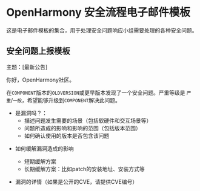 # OpenHarmony 安全流程电子邮件模板

这是电子邮件模板的集合，用于处理安全问题响应小组需要处理的各种安全问题。



## 安全问题上报模板

主题：[最新公告]



你好，OpenHarmony社区。

在`COMPONENT`版本的`OLDVERSION`或更早版本发现了一个安全问题。严重等级是 `严重`/`一般`，希望能够升级到`COMPONENT`解决此问题。



- 是漏洞吗？：
  + 描述问题发生需要的场景（包括软硬件和交互场景等）
  + 问题所造成的影响和影响的范围（包括版本范围）
  + 如何确认使用的版本是否包含该问题

+ 如何缓解漏洞造成的影响
  + 短期缓解方案
  + 长期缓解方案：比如patch的安装地址、安装方式等

+ 漏洞的详情（如果是公开的CVE，请提供CVE编号）